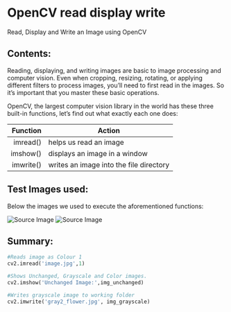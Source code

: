 # OpenCV read display write
Read, Display and Write an Image using OpenCV
## Contents:

Reading, displaying, and writing images are basic to image processing and computer vision.  Even when cropping, resizing, rotating, or applying different filters to process images, you’ll need to first read in the images. So it’s important that you master these basic operations.

OpenCV, the largest computer vision library in the world has these three built-in functions, let’s find out what exactly each one does:

| Function     |Action                                     |
|-------------:|-------------------------------------------|
|     imread() |   helps us read an image                  |
|     imshow() |   displays an image in a window           |
|     imwrite()|  writes an image into the file directory  |

## Test Images used: 
Below the images we used to execute the aforementioned functions:

![Source Image](https://github.com/steinerML/OpenCV-Read-Display-Write-/blob/main/image.jpg)
![Source Image](https://github.com/steinerML/OpenCV-Read-Display-Write-/blob/main/gray2_flower.jpg)

## Summary:

```python
#Reads image as Colour 1
cv2.imread('image.jpg',1)
```
```python
#Shows Unchanged, Grayscale and Color images.
cv2.imshow('Unchanged Image:',img_unchanged)
```

```python
#Writes grayscale image to working folder
cv2.imwrite('gray2_flower.jpg', img_grayscale)
```
